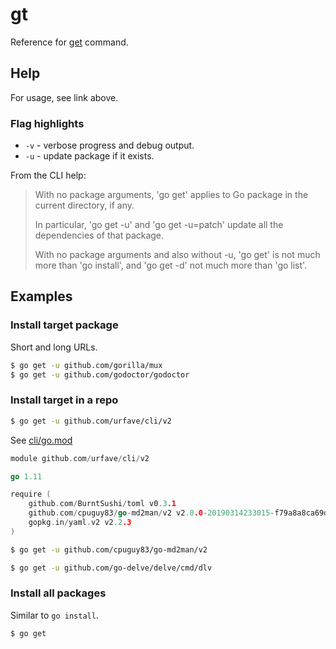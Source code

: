 # gt

Reference for [get](https://golang.org/pkg/cmd/go/internal/get/) command.


## Help

For usage, see link above.

### Flag highlights

- `-v` - verbose progress and debug output.
- `-u` - update package if it exists.


From the CLI help:

> With no package arguments, 'go get' applies to Go package in the
current directory, if any.
>
> In particular, 'go get -u' and 'go get -u=patch' update all the dependencies of that package.
>
> With no package arguments and also without -u, 'go get' is not much more than 'go install', and 'go get -d' not much more than 'go list'.


## Examples

### Install target package

Short and long URLs.

```sh
$ go get -u github.com/gorilla/mux
$ go get -u github.com/godoctor/godoctor
```


### Install target in a repo

```sh
$ go get -u github.com/urfave/cli/v2
```

See [cli/go.mod](https://github.com/urfave/cli/blob/v2.3.0/go.mod)

```go
module github.com/urfave/cli/v2

go 1.11

require (
	github.com/BurntSushi/toml v0.3.1
	github.com/cpuguy83/go-md2man/v2 v2.0.0-20190314233015-f79a8a8ca69d
	gopkg.in/yaml.v2 v2.2.3
)
```

```sh
$ go get -u github.com/cpuguy83/go-md2man/v2
```

```sh
$ go get -u github.com/go-delve/delve/cmd/dlv
```


### Install all packages

Similar to `go install`.

```sh
$ go get
```
